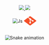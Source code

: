 <div align="center">
  <a href="https://github.com/segabrielcarvalho">
    <img height="150em" src="https://github-readme-stats.vercel.app/api?username=segabrielcarvalho&count_private=true&include_all_commits=true&show_icons=true&theme=dark&hide_border=false&show_owner=true"/>
    <img height="150em" src="https://github-readme-stats.vercel.app/api/top-langs/?username=segabrielcarvalho&theme=dark&hide_border=false&&layout=compact"/>
  </a>
<div align="center" valign="top"><br> 
  <img align="center" alt="Js" height="30" width="40" src="https://github.com/segabrielcarvalho/devicon/blob/master/icons/typescript/typescript-plain.svg">
  <img align="center" alt="git" height="30" width="40" src="https://raw.githubusercontent.com/devicons/devicon/master/icons/git/git-original.svg">
</div><br>

<div align="center">
  
  ![Snake animation](https://github.com/danielbped/danielbped/blob/output/github-contribution-grid-snake.svg)
  
</div>
